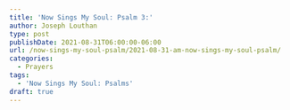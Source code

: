 ```yaml
---
title: 'Now Sings My Soul: Psalm 3:'
author: Joseph Louthan
type: post
publishDate: 2021-08-31T06:00:00-06:00
url: /now-sings-my-soul-psalm/2021-08-31-am-now-sings-my-soul-psalm/
categories:
  - Prayers
tags:
  - 'Now Sings My Soul: Psalms'
draft: true
---
```

<div style="font-variant: small-caps;">

</div>

